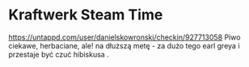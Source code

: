 # Kraftwerk Steam Time
https://untappd.com/user/danielskowronski/checkin/927713058
Piwo ciekawe, herbaciane, ale! na dłuższą metę - za dużo tego earl greya i przestaje być czuć hibiskusa .
